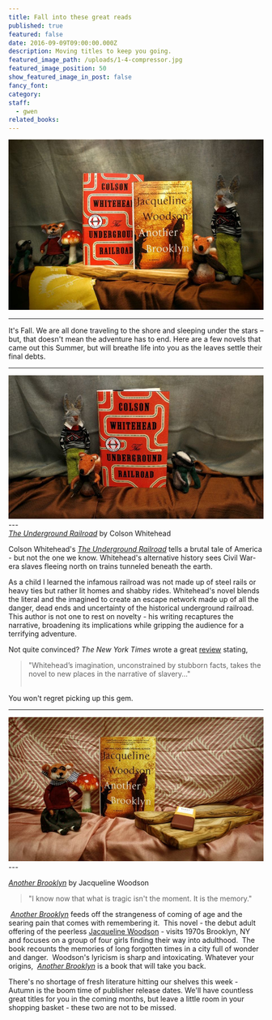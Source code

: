 ```yaml
---
title: Fall into these great reads
published: true
featured: false
date: 2016-09-09T09:00:00.000Z
description: Moving titles to keep you going.
featured_image_path: /uploads/1-4-compressor.jpg
featured_image_position: 50
show_featured_image_in_post: false
fancy_font:
category:
staff:
  - gwen
related_books:
---
```



![full-img](/uploads/versions/gwen_1_3---x----900-600x---.jpg)

---

It's Fall. We are all done traveling to the shore and sleeping under the stars – but, that doesn't mean the adventure has to end. Here are a few novels that came out this Summer, but will breathe life into you as the leaves settle their final debts.

---

![full-img](/uploads/versions/gwen_1_2---x----900-506x---.jpg)---
<br>*[The Underground Railroad](http://www.brooklinebooksmith-shop.com/book/9780385542364)* by Colson Whitehead

Colson Whitehead's *<u>The Underground Railroad</u>* tells a brutal tale of America - but not the one we know. Whitehead's alternative history sees Civil War-era slaves fleeing north on trains tunneled beneath the earth.

As a child I learned the infamous railroad was not made up of steel rails or heavy ties but rather lit homes and shabby rides. Whitehead's novel blends the literal and the imagined to create an escape network made up of all the danger, dead ends and uncertainty of the historical underground railroad. This author is not one to rest on novelty - his writing recaptures the narrative, broadening its implications while gripping the audience for a terrifying adventure.

Not quite convinced?&nbsp;*The New York Times* wrote a great [review](http://www.nytimes.com/2016/08/14/books/review/colson-whitehead-underground-railroad.html?_r=0) stating,

> "Whitehead’s imagination, unconstrained by stubborn facts, takes the novel to new places in the narrative of slavery…"
> <br>&nbsp;

You won't regret picking up this gem.

---

![full-img](/uploads/versions/gwen_1_1---x----900-506x---.jpg)---

*[Another Brooklyn](http://www.brooklinebooksmith-shop.com/book/9780062359988)* by Jacqueline Woodson

> "I know now that what is tragic isn't the moment. It is the memory."

*&nbsp;<u>Another Brooklyn</u>*&nbsp;feeds off the strangeness of coming of age and the searing pain that comes with remembering it.&nbsp; This novel - the debut adult offering of the peerless [Jacqueline Woodson](http://www.brooklinebooksmith-shop.com/search/author/%22Woodson%2C%20Jacqueline%22) - visits 1970s Brooklyn, NY and focuses on a group of four girls finding their way into adulthood.&nbsp; The book recounts the memories of long forgotten times in a city full of wonder and danger.&nbsp; Woodson's lyricism is sharp and intoxicating. Whatever your origins,&nbsp; *<u>Another Brooklyn</u>* is a book that will take you back.

There's no shortage of fresh literature hitting our shelves this week - Autumn is the boom time of publisher release dates. We'll have countless great titles for you in the coming months, but leave a little room in your shopping basket - these two are not to be missed.